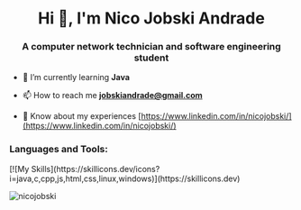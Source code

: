 <h1 align="center">Hi 👋, I'm Nico Jobski Andrade</h1>
<h3 align="center">A computer network technician and software engineering student</h3>

- 🌱 I’m currently learning **Java**

- 📫 How to reach me **jobskiandrade@gmail.com**

- 📄 Know about my experiences [https://www.linkedin.com/in/nicojobski/](https://www.linkedin.com/in/nicojobski/)
  
<h3 align="left">Languages and Tools:</h3>
[![My Skills](https://skillicons.dev/icons?i=java,c,cpp,js,html,css,linux,windows)](https://skillicons.dev)

<p><img align="center" src="https://github-readme-streak-stats.herokuapp.com/?user=nicojobski&theme=dark" alt="nicojobski" /></p>
